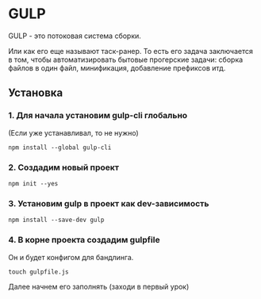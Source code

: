 # GULP

GULP - это потоковая система сборки. 

Или как его еще называют таск-ранер. То есть его задача заключается в том, чтобы автоматизировать 
бытовые прогерские задачи: сборка файлов в один файл, минификация, добавление префиксов итд.

## Установка 

### 1. Для начала установим gulp-cli глобально 
(Если уже устанавливал, то не нужно)

```
npm install --global gulp-cli
```

### 2. Создадим новый проект

```
npm init --yes
```

### 3. Установим gulp в проект как dev-зависимость

```
npm install --save-dev gulp
```

### 4. В корне проекта создадим gulpfile

Он и будет конфигом для бандлинга.

```
touch gulpfile.js
```

Далее начнем его заполнять (заходи в первый урок)
